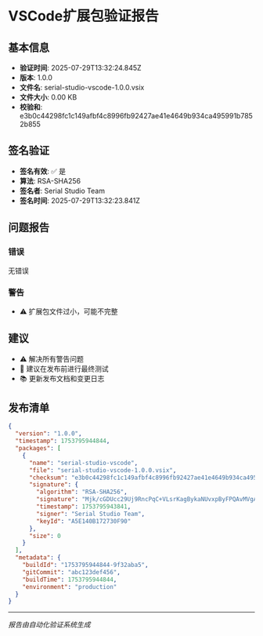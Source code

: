 
# VSCode扩展包验证报告

## 基本信息
- **验证时间**: 2025-07-29T13:32:24.845Z
- **版本**: 1.0.0
- **文件名**: serial-studio-vscode-1.0.0.vsix
- **文件大小**: 0.00 KB
- **校验和**: e3b0c44298fc1c149afbf4c8996fb92427ae41e4649b934ca495991b7852b855

## 签名验证
- **签名有效**: ✅ 是
- **算法**: RSA-SHA256
- **签名者**: Serial Studio Team
- **签名时间**: 2025-07-29T13:32:23.841Z

## 问题报告

### 错误
无错误

### 警告
- ⚠️ 扩展包文件过小，可能不完整

## 建议
- ⚠️ 解决所有警告问题
- 🔄 建议在发布前进行最终测试
- 📚 更新发布文档和变更日志

## 发布清单
```json
{
  "version": "1.0.0",
  "timestamp": 1753795944844,
  "packages": [
    {
      "name": "serial-studio-vscode",
      "file": "serial-studio-vscode-1.0.0.vsix",
      "checksum": "e3b0c44298fc1c149afbf4c8996fb92427ae41e4649b934ca495991b7852b855",
      "signature": {
        "algorithm": "RSA-SHA256",
        "signature": "Mjk/cGDUcc29Uj9RncPqC+VLsrKagBykaNUvxpByFPQAvMVgA6Ix+fXkwicHmYrrALRHhmvcOR85Z232xWehy3EXh+z8E65XKDWP+C03FufqGR3xkfPsVY1bkdnJ2byMmB9M0C4lSW2rfskB8jfcic1+POOtk2Zankza2Gx3xE955e1IFX5Hylp7r4gFcnFSk64WbA7XF3clE62bhWpI71CojdUPTkGtm19hKCOEolE/g/HxsAVjWnfmGjtsfOxKudig9qALW7etlgFWQGFhF+FDdHt5UJC+QiF3XvWsWoT7quCcqybe077fd6SSy77S0Igd8CnZYapiuSAoTrratQ==",
        "timestamp": 1753795943841,
        "signer": "Serial Studio Team",
        "keyId": "A5E140B172730F90"
      },
      "size": 0
    }
  ],
  "metadata": {
    "buildId": "1753795944844-9f32aba5",
    "gitCommit": "abc123def456",
    "buildTime": 1753795944844,
    "environment": "production"
  }
}
```

---
*报告由自动化验证系统生成*
